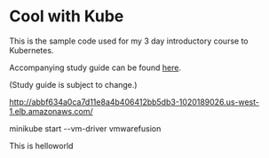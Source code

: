 # Cool with Kube

This is the sample code used for my 3 day introductory course to Kubernetes.

Accompanying study guide can be found [here](https://docs.google.com/presentation/d/1G63O9Nuh9c4GeVStTBbLIqInC_BniWERfPyLO7DAsB0/edit?usp=sharing).

(Study guide is subject to change.)

http://abbf634a0ca7d11e8a4b406412bb5db3-1020189026.us-west-1.elb.amazonaws.com/


minikube start --vm-driver vmwarefusion


This is helloworld
